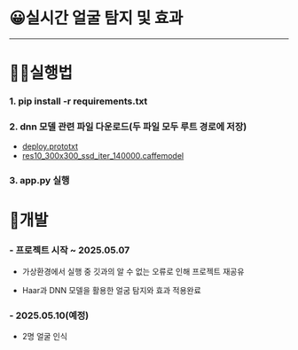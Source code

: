 # 😀실시간 얼굴 탐지 및 효과

---
# 🧑‍💻실행법
### 1. pip install -r requirements.txt


### 2. dnn 모델 관련 파일 다운로드(두 파일 모두 루트 경로에 저장)
* [deploy.prototxt](https://github.com/opencv/opencv/blob/master/samples/dnn/face_detector/deploy.prototxt)
* [res10_300x300_ssd_iter_140000.caffemodel](https://github.com/opencv/opencv_3rdparty/blob/dnn_samples_face_detector_20170830/res10_300x300_ssd_iter_140000.caffemodel)


### 3. app.py 실행


# 📅개발
### - 프로젝트 시작 ~ 2025.05.07
* 가상환경에서 실행 중 깃과의 알 수 없는 오류로 인해 프로젝트 재공유


* Haar과 DNN 모델을 활용한 얼굼 탐지와 효과 적용완료

### - 2025.05.10(예정)
* 2명 얼굴 인식


